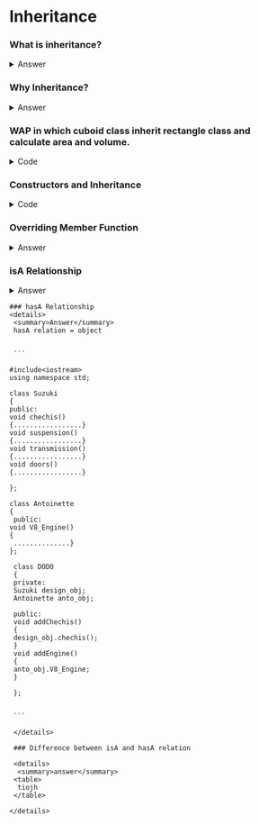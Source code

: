 # Inheritance
 ### What is inheritance?
 <details>
 
  <summary>Answer</summary>
  Inheritance is a mechanism in which one class acquires the property of another class.
  
</details>

### Why Inheritance?
<details>
 <summary>Answer</summary>
 <br>1.Reduce Duplicate Code</br>
 <br>2.Code Reuse</br>
 <br>3.Better Organization of Code</br>
</details>

### WAP in which cuboid class inherit rectangle class and calculate area and volume.
<details>
 <summary>Code</summary>
 
 
 ```
 #include<iostream>
 using namespace std;
 class rectangle
 {
 public:
 int length;
 int breadth;
 
 void show()
 {
 cout<<length;
 cout<<breadth;
 }
 };
 
 void main()
 {
 rectangle r;
 r.length=10;
 r.breadth=20;
 r.show();
 };
 
 class cuboid:public rectangle
 {
 public:
 int height;
 void display()
 {
 cout<<height;
 }
 };
 
 void main(){
 cuboid c;
 c.length=10;
 c.breadth=20;
 c.height=30;
 c.show();
 c.display();
 }
 
 ```
 </details>
 
 ### Constructors and Inheritance
 <details>
  If we don't speify a constructor, then derived class will use appropriate constructor from baseclass.(Applicable only to Default Constructor)
  <summary>Code</summary>
  
  
  ```
  #include<iostream>
  using namespace std;
  
  class base
  {
  public:
  base()
  {
  cout<<"Default of Base Class";
  }
  base(int b){
  cout<<"Parametrized of Base Class";<<b
  }
  };
  
  class derived:public base{
  //Empty
  };
   void main(){
  derived d1;
  derived d2(9);
  }
  
  ```
  NOTE:
  1st Default Constructor of Base class, then Default Constructor of derived class is called.
  <br>
  2nd Parametrized Constructor of base class is not called when Para. Constructor is present in derived class.
  </br>
  
  ```
  
  #include<iostream>
  using namespace std;
  
  class base
  {
  public:
  base()
  {
  cout<<"Default of Base Class";
  }
  base(int b){
  cout<<"Parametrized of Base Class";<<b
  }
  };
  
  class derived:public base{
  public:
  derived()
  {
  cout<<"Default of Derived Class";
  }
  derived(int d)
  cout<<"Parametrized of Derived Class"<<d;
  };
   void main(){
  derived d1;
  derived d2(9);
  }
  
  ```
  
  ```
  #include<iostream>
  using namespace std;
  
  class base
  {
  public:
  base()
  {
  cout<<"Default of Base Class";
  }
  base(int b_arg){
  cout<<"Parametrized of Base Class";<<b
  }
  };
  
  class derived:public base{
  public:
  derived():base(){
  cout<<"Default of derived class";
  }
  derived(int d_arg):base(d_arg)
  {
  cout<<"Para of derived Class";
  }
  };
   void main(){
  derived d1;
  derived d2(9);
  }
  
  ```
  </details>
  
  ### Overriding Member Function
  <details>
   <summary>Answer</summary>
   
   NOTE: Redefining functionality of BASE class into DERIVED class, then if we create OBJECT of   
   DERIVED class. 
   
   ```
   #include<iostream>
   using namespace std;
   
   class base
   {
   public:
   void Msg()
   {
   cout<<"Base Class";
   }
   };
   
   class derived:public base
   {
   public:
   void Msg()
   {
   cout<<"Derived Class";
   }
   };
   
   void main()
   {
   base b;
   b.Msg(): //Base class
   
   derived c;
   c.Msg; //Derived class
   }
   
   ```
   
   NOTE:DERIVED class object would call, function in derived class, if same function exists in both 
   classes.
   
   ```
   
   #include<iostream>
   using namespace std;
   
   class base
   {
   public:
   void Msg()
   {
   cout<<"Base Class";
   }
   };
   
   class derived:public base
   {
   public:
   void Msg()
   {
   cout<<"Derived class";
   }
   };
   
   void main()
   {
   derived c;
   c.Msg():
   }
   
   class base
   {
   public:
   void Msg()
   {
   cout<<"Base Class";
   }
   };
   
   class derived:public base
   {
   public:
   void Msg(){
   cout<<"Derived Class";
   base::Msg();//calling
   }
   };
   
   void main()
   {
   derived c;
   c.Msg();
   }
   
   ```
   
   </details>
   
   ### isA Relationship
   
   <details>
    <summary>Answer</summary>
    isA relation = inheritance
    
    
    ```
    
    #include<iostream>
    using namespacestd;
    
    class Suzuki
    {
    public:
    void chechis()
    {.................}
    void engine()
    {.................}
    void suspension()
    {.................}
    void transmission()
    {.................}
    void doors()
    {.................}
    
    };
    
    class dodo:public Suzuki
    {
    void chechis()
    {.....modify.....}
    void doors()
    {......modify....}
    void ABC()
    {................}
    };
    
    
    ```
    
   </details>
    
    
    ### hasA Relationship
    <details>
     <summary>Answer</summary>
     hasA relation = object
     
     
     ```
     
    #include<iostream>
    using namespace std;
    
    class Suzuki
    {
    public:
    void chechis()
    {.................}
    void suspension()
    {.................}
    void transmission()
    {.................}
    void doors()
    {.................}
    
    };
    
    class Antoinette
    {
     public:
    void V8_Engine()
    {
     ..............}
    };
     
     class DODO
     {
     private:
     Suzuki design_obj;
     Antoinette anto_obj;
     
     public:
     void addChechis()
     {
     design_obj.chechis();
     }
     void addEngine()
     {
     anto_obj.V8_Engine;
     }
     
     };
     
     
     ```
     
     </details>
     
     ### Difference between isA and hasA relation
     
     <details>
      <summary>answer</summary>
     <table>
      tiojh
     </table>
     
    </details>
    
   
    
    
    
   
  
  
  
  
  
  


  
